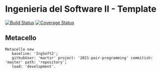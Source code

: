 # Ingenieria del Software II - Template

[![Build Status](https://travis-ci.com/uca-is2/2021-pair-programming.svg?branch=master)](https://travis-ci.com/uca-is2/2021-pair-programming)
[![Coverage Status](https://coveralls.io/repos/github/uca-is2/2021-pair-programming/badge.svg?branch=master)](https://coveralls.io/github/uca-is2/2021-pair-programming?branch=master)

## Metacello

```smalltalk
Metacello new
   baseline: 'IngSoft2';
   githubUser: 'martsr' project: '2021-pair-programming' commitish: 'master' path: 'repository';
   load: 'development'.
```
